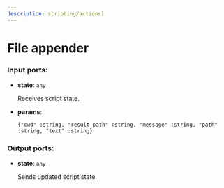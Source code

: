 ```yaml
---
description: scripting/actions]
---
```


# File appender

### Input ports:

* __state__: `any`

    Receives script state.


* __params__: 
    ```
    {"cwd" :string, "result-path" :string, "message" :string, "path" :string, "text" :string}
    ```

### Output ports:

* __state__: `any`

    Sends updated script state.

